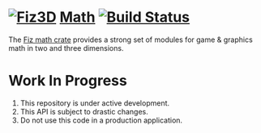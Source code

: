 # [![Fiz3D](http://fiz3d.org/static/media/readme_small.png)](https://fiz3d.org) [Math](https://fiz3d.org/crate/math) [![Build Status](https://circleci.com/gh/fiz3d/math.svg?&style=shield)](https://circleci.com/gh/fiz3d/math)

The [Fiz math crate](https://fiz3d.org/crate/math) provides a strong set of modules for game & graphics math in two and three dimensions.

# Work In Progress

1. This repository is under active development.
2. This API is subject to drastic changes.
3. Do not use this code in a production application.
